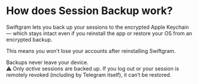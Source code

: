 # How does Session Backup work?

Swiftgram lets you back up your sessions to the encrypted Apple Keychain — which stays intact even if you reinstall the app or restore your OS from an encrypted backup.  

This means you won’t lose your accounts after reinstalling Swiftgram.

Backups never leave your device.  
⚠️ Only *active* sessions are backed up. If you log out or your session is remotely revoked (including by Telegram itself), it can’t be restored.
